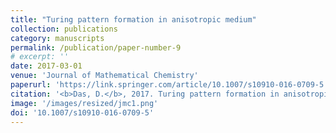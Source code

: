 ```yaml
---
title: "Turing pattern formation in anisotropic medium"
collection: publications
category: manuscripts
permalink: /publication/paper-number-9
# excerpt: ''
date: 2017-03-01
venue: 'Journal of Mathematical Chemistry'
paperurl: 'https://link.springer.com/article/10.1007/s10910-016-0709-5'
citation: '<b>Das, D.</b>, 2017. Turing pattern formation in anisotropic medium. <i>Journal of Mathematical Chemistry<i/>, 55(3), 15(1-3), pp.47-68.'
image: '/images/resized/jmc1.png'
doi: '10.1007/s10910-016-0709-5'
---
```

